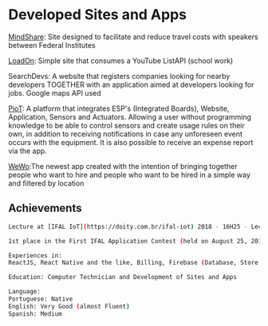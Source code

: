# Developed Sites and Apps

[MindShare](https://mindshare.cpsoftware.com.br): Site designed to facilitate and reduce travel costs with speakers between Federal Institutes

[LoadOn](https://loadon.netlify.com/): Simple site that consumes a YouTube ListAPI (school work) 

SearchDevs: A website that registers companies looking for nearby developers TOGETHER with an application aimed at developers looking for jobs. Google maps API used

[PioT](https://imgur.com/gallery/HCL0tzw): A platform that integrates ESP's (Integrated Boards), Website, Application, Sensors and Actuators. Allowing a user without programming knowledge to be able to control sensors and create usage rules on their own, in addition to receiving notifications in case any unforeseen event occurs with the equipment. It is also possible to receive an expense report via the app.   

[WeWo](https://play.google.com/store/apps/details?id=com.zubito.wewo):The newest app created with the intention of bringing together people who want to hire and people who want to be hired in a simple way and filtered by location

## Achievements
```bash
Lecture at [IFAL IoT](https://doity.com.br/ifal-iot) 2018 - 16H25 - Lecture: Raspberry Pi as wifi router and web server 
```

```bash
1st place in the First IFAL Application Contest (held on August 25, 2018).
```

```bash
Experiences in:
ReactJS, React Native and the like, Billing, Firebase (Database, Store, Auth0, Hosting, Cloud), JavaScript, CSS, Prototyping
```
```bash
Education: Computer Technician and Development of Sites and Apps
```

```bash
Language:
Portuguese: Native
English: Very Good (almost Fluent)
Spanish: Medium
```
